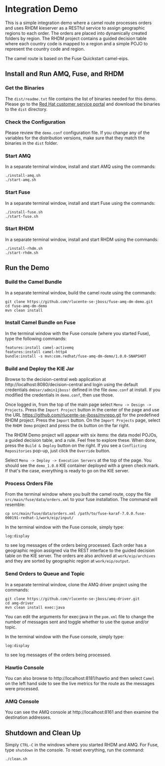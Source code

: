 # Integration Demo
This is a simple integration demo where a camel route processes
orders and uses RHDM kieserver as a RESTful service to assign
geographic regions to each order.  The orders are placed into
dynamically created folders by region.  The RHDM project contains
a guided decision table where each country code is mapped to a
region and a simple POJO to represent the country code and region.

The camel route is based on the Fuse Quickstart camel-eips.

## Install and Run AMQ, Fuse, and RHDM
### Get the Binaries
The `dist/readme.txt` file contains the list of binaries needed for
this demo.  Please go to the [Red Hat customer service portal](https://access.redhat.com/) and
download the binaries to the `dist` directory.

### Check the Configuration
Please review the `demo.conf` configuration file.  If you change
any of the variables for the distribution versions, make sure that
they match the binaries in the `dist` folder.

### Start AMQ
In a separate terminal window, install and start AMQ using the commands:

    ./install-amq.sh
    ./start-amq.sh

### Start Fuse
In a separate terminal window, install and start Fuse using the commands:

    ./install-fuse.sh
    ./start-fuse.sh

### Start RHDM
In a separate terminal window, install and start RHDM using the commands:

    ./install-rhdm.sh
    ./start-rhdm.sh

## Run the Demo
### Build the Camel Bundle
In a separate terminal window, build the camel route using the
commands:

    git clone https://github.com/rlucente-se-jboss/fuse-amq-dm-demo.git
    cd fuse-amq-dm-demo
    mvn clean install

### Install Camel Bundle on Fuse
In the terminal window with the Fuse console (where you started
Fuse), type the following commands:

    features:install camel-activemq
    features:install camel-http4
    bundle:install -s mvn:com.redhat/fuse-amq-dm-demo/1.0.0-SNAPSHOT

### Build and Deploy the KIE Jar
Browse to the decision-central web application at
http://localhost:8080/decision-central and login using the default
credentials `dmUser/admin1jboss!` defined in the file `demo.conf`
at install.  If you modified the credentials in `demo.conf`, then
use those.

Once logged in, from the top of the main page select `Menu -> Design
-> Projects`.  Press the `Import Project` button in the center of
the page and use the URL https://github.com/rlucente-se-jboss/myrepo.git
for the predefined RHDM project.  Press the `Import` button.  On
the `Import Projects` page, select the `RHDM Demo` project and press
the `Ok` button on the far right.

The RHDM Demo project will appear with six items:  the data model
POJOs, a guided decision table, and a rule.  Feel free to explore
these.  When done, press the `Build & Deploy` button on the right.
If you see a `Conflicting Repositories` pop-up, just click the
`Override` button.

Select `Menu -> Deploy -> Execution Servers` at the top of the page.
You should see the `demo_1.0.0` KIE container deployed with a green
check mark.  If that's the case, everything is ready to go on the
KIE server.

### Process Orders File
From the terminal window where you built the camel route, copy the
file `src/main/fuse/data/orders.xml` to your fuse installation.
The command will resemble:

    cp src/main/fuse/data/orders.xml /path/to/fuse-karaf-7.0.0.fuse-000191-redhat-1/work/eip/input/

In the terminal window with the Fuse console, simply type:

    log:display

to see log messages of the orders being processed.  Each order has
a geographic region assigned via the REST interface to the guided
decision table on the KIE server.  The orders are also archived at
`work/eip/archives` and they are sorted by geographic region at
`work/eip/output`.

### Send Orders to Queue and Topic
In a separate terminal window, clone the AMQ driver project using the commands:

    git clone https://github.com/rlucente-se-jboss/amq-driver.git
    cd amq-driver
    mvn clean install exec:java

You can edit the arguments for exec:java in the `pom.xml` file to
change the number of messages sent and toggle whether to use the
queue and/or topic.

In the terminal window with the Fuse console, simply type:

    log:display

to see log messages of the orders being processed.

### Hawtio Console
You can also browse to http://localhost:8181/hawtio and then select
`Camel` on the left hand side to see the live metrics for the route
as the messages were processed.

### AMQ Console
You can see the AMQ console at http://localhost:8161 and then examine
the destination addresses.

## Shutdown and Clean Up
Simply `CTRL-C` in the windows where you started RHDM and AMQ.  For
Fuse, type `shutdown` in the console.  To reset everything, run the
command:

    ./clean.sh

